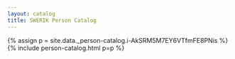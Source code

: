 ```yaml
---
layout: catalog
title: SWERIK Person Catalog
---
```

{% assign p = site.data._person-catalog.i-AkSRM5M7EY6VTfmFE8PNis %}
{% include person-catalog.html p=p %}

